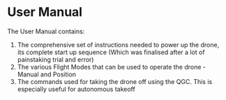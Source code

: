 # User Manual

The User Manual contains:  
1. The comprehensive set of instructions needed to power up the drone, its complete start up sequence (Which was finalised after a lot of painstaking trial and error)
2. The various Flight Modes that can be used to operate the drone - Manual and Position
3. The commands used for taking the drone off using the QGC. This is especially useful for autonomous takeoff
